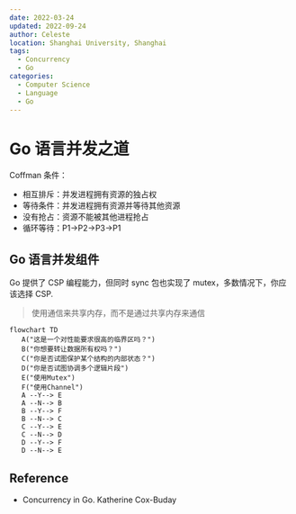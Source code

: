 ```yaml
---
date: 2022-03-24
updated: 2022-09-24
author: Celeste
location: Shanghai University, Shanghai
tags:
  - Concurrency
  - Go
categories:
  - Computer Science
  - Language
  - Go
---
```


# Go 语言并发之道

Coffman 条件：

- 相互排斥：并发进程拥有资源的独占权
- 等待条件：并发进程拥有资源并等待其他资源
- 没有抢占：资源不能被其他进程抢占
- 循环等待：P1->P2->P3->P1

## Go 语言并发组件

Go 提供了 CSP 编程能力，但同时 sync 包也实现了 mutex，多数情况下，你应该选择 CSP.

> 使用通信来共享内存，而不是通过共享内存来通信

```mermaid
flowchart TD
   A("这是一个对性能要求很高的临界区吗？")
   B("你想要转让数据所有权吗？")
   C("你是否试图保护某个结构的内部状态？")
   D("你是否试图协调多个逻辑片段")
   E("使用Mutex")
   F("使用Channel")
   A --Y--> E
   A --N--> B
   B --Y--> F
   B --N--> C
   C --Y--> E
   C --N--> D
   D --Y--> F
   D --N--> E
```

## Reference

- Concurrency in Go. Katherine Cox-Buday
